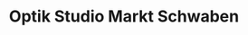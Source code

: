 ---
title: "Optik Studio Markt Schwaben"
url: /markt-schwaben/optik-studio-markt-schwaben/
shop: Optiker
---